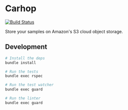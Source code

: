 Carhop
======

[![Build Status](https://travis-ci.org/lpil/carhop.svg?branch=master)](https://travis-ci.org/lpil/carhop)

Store your samples on Amazon's S3 cloud object storage.


## Development

```sh
# Install the deps
bundle install

# Run the tests
bundle exec rspec

# Run the test watcher
bundle exec guard

# Run the linter
bundle exec guard
```
